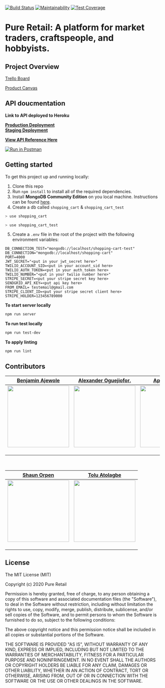 
[![Build Status](https://travis-ci.org/LABS-EU3/shopping_cart_backend.svg?branch=develop)](https://travis-ci.org/LABS-EU3/shopping_cart_backend) [![Maintainability](https://api.codeclimate.com/v1/badges/d4c6d2ecd17cf874bcec/maintainability)](https://codeclimate.com/github/Lambda-School-Labs/shopping-cart-be/progress/maintainability) [![Test Coverage](https://api.codeclimate.com/v1/badges/d4c6d2ecd17cf874bcec/test_coverage)](https://codeclimate.com/github/Lambda-School-Labs/shopping-cart-be/progress/coverage)

# Pure Retail: A platform for market traders, craftspeople, and hobbyists.

## Project Overview

[Trello Board](https://trello.com/b/Fd4uaBH3/shopping-cart-eu3)

[Product Canvas](https://www.notion.so/EU3-Shopping-Cart-2c1a52d3eabe429b95f3c6e56beaf174)


## API doucmentation

**Link to API deployed to Heroku**

**[Production Deployment](https://shopping-cart-pro.herokuapp.com/)** <br/>
**[Staging Deployment](https://shopping-cart-be.herokuapp.com/)**

**[View API Reference Here](https://documenter.getpostman.com/view/10342728/SzmY8MAK?version=latest)** <br />

[![Run in Postman](https://run.pstmn.io/button.svg)](https://app.getpostman.com/run-collection/cd654b14bda46307356c#?env%5BDevelopment%5D=W3sia2V5IjoidXJsIiwidmFsdWUiOiJodHRwOi8vbG9jYWxob3N0OjQwMDAiLCJlbmFibGVkIjp0cnVlfV0=)

## Getting started

To get this project up and running locally:

1. Clone this repo
1. Run `npm install` to install all of the required dependencies.
1. Install **MongoDB Community Edition** on you local machine. Instructions can be found [here](https://docs.mongodb.com/manual/installation/).
1. Create a db called `shopping_cart` & `shopping_cart_test`

```bash
> use shopping_cart
```

```bash
> use shopping_cart_test
```

5. Create a `.env` file in the root of the project with the following environment variables:

```
DB_CONNECTION_TEST="mongodb://localhost/shopping-cart-test"
DB_CONNECTION="mongodb://localhost/shopping-cart"
PORT=4000
JWT_SECRET="<put in your jwt_secret here>"
TWILIO_ACCOUNT_SID=<put in your account_sid here>
TWILIO_AUTH_TOKEN=<put in your auth_token here>
TWILIO_NUMBER="<put in your twilio number here>"
STRIPE_SECRET=<put your stripe secret key here>
SENDGRID_API_KEY=<put api key here>
FROM_EMAIL= testemail@gmail.com
STRIPE_CLIENT_ID=<put your stripe secret client here>
STRIPE_HOLDER=123456789000
```

**To start server locally** 
```bash
npm run server
```

**To run test locally**
```bash
npm run test-dev
```

**To apply linting**
```bash
npm run lint
```

## Contributors

|                                    [Benjamin Ajewole](https://benjaminajewole.com/)                                     |                                 [Alexander Oguejiofor.](https://github.com/kip-guile)                                  |                                      [Apetsi Ampiah](https://github.com/aapetsi)                                      |                                    [Dimeji Lawal-Are](https://github.com/DimejiAre)                                     |                                     [Justin Irabor](https://github.com/vunderkind)                                      |
| :---------------------------------------------------------------------------------------------------------------------: | :--------------------------------------------------------------------------------------------------------------------: | :-------------------------------------------------------------------------------------------------------------------: | :---------------------------------------------------------------------------------------------------------------------: | :---------------------------------------------------------------------------------------------------------------------: |
| [<img src="https://avatars0.githubusercontent.com/u/30627428?s=400&v=4" width = "200" />](https://github.com/Rexben001) | [<img src="https://avatars1.githubusercontent.com/u/38817414?s=400&v=4" width = "200" />](https://github.com/kip-guile) | [<img src="https://avatars3.githubusercontent.com/u/35830971?s=400&v=4" width = "200" />](https://github.com/aapetsi) | [<img src="https://avatars1.githubusercontent.com/u/26689297?s=400&v=4" width = "200" />](https://github.com/DimejiAre) | [<img src="https://avatars1.githubusercontent.com/u/13500685?s=400&v=4" width = "200" />](https://github.com/vunderkind) |
|                 [<img src="https://github.com/favicon.ico" width="15"> ](https://github.com/Rexben001)                  |                 [<img src="https://github.com/favicon.ico" width="15"> ](https://github.com/kip-guile)                 |                 [<img src="https://github.com/favicon.ico" width="15"> ](https://github.com/aapetsi)                  |                 [<img src="https://github.com/favicon.ico" width="15"> ](https://github.com/DimejiAre)                  |                 [<img src="https://github.com/favicon.ico" width="15"> ](https://github.com/vunderkind)                 |

<br>

|                                                                                                            [Shaun Orpen](https://github.com/shaunorpen)                                                                                                            |                                                           [Tolu Atolagbe](https://github.com/tolls-3)                                                            |
| :----------------------------------------------------------------------------------------------------------------------------------------------------------------------------------------------------------------------------------------------------------------: | :--------------------------------------------------------------------------------------------------------------------------------------------------------------: |
| [<img src="https://avatars1.githubusercontent.com/u/2945878?s=400&v=4" width = "200" />](https://github.com/shaunorpen) | [<img src="https://avatars1.githubusercontent.com/u/53542238?s=400&v=4" width = "200" />](https://github.com/tolls-3) |
|                                                                                      [<img src="https://github.com/favicon.ico" width="15"> ](https://github.com/shaunorpen)                                                                                       |                                       [<img src="https://github.com/favicon.ico" width="15"> ](https://github.com/tolls-3)                                       |

## License

The MIT License (MIT)

Copyright (c) 2020 Pure Retail

Permission is hereby granted, free of charge, to any person obtaining a copy of this software and associated documentation files (the "Software"), to deal in the Software without restriction, including without limitation the rights to use, copy, modify, merge, publish, distribute, sublicense, and/or sell copies of the Software, and to permit persons to whom the Software is furnished to do so, subject to the following conditions:

The above copyright notice and this permission notice shall be included in all copies or substantial portions of the Software.

THE SOFTWARE IS PROVIDED "AS IS", WITHOUT WARRANTY OF ANY KIND, EXPRESS OR IMPLIED, INCLUDING BUT NOT LIMITED TO THE WARRANTIES OF MERCHANTABILITY, FITNESS FOR A PARTICULAR PURPOSE AND NONINFRINGEMENT. IN NO EVENT SHALL THE AUTHORS OR COPYRIGHT HOLDERS BE LIABLE FOR ANY CLAIM, DAMAGES OR OTHER LIABILITY, WHETHER IN AN ACTION OF CONTRACT, TORT OR OTHERWISE, ARISING FROM, OUT OF OR IN CONNECTION WITH THE SOFTWARE OR THE USE OR OTHER DEALINGS IN THE SOFTWARE.



